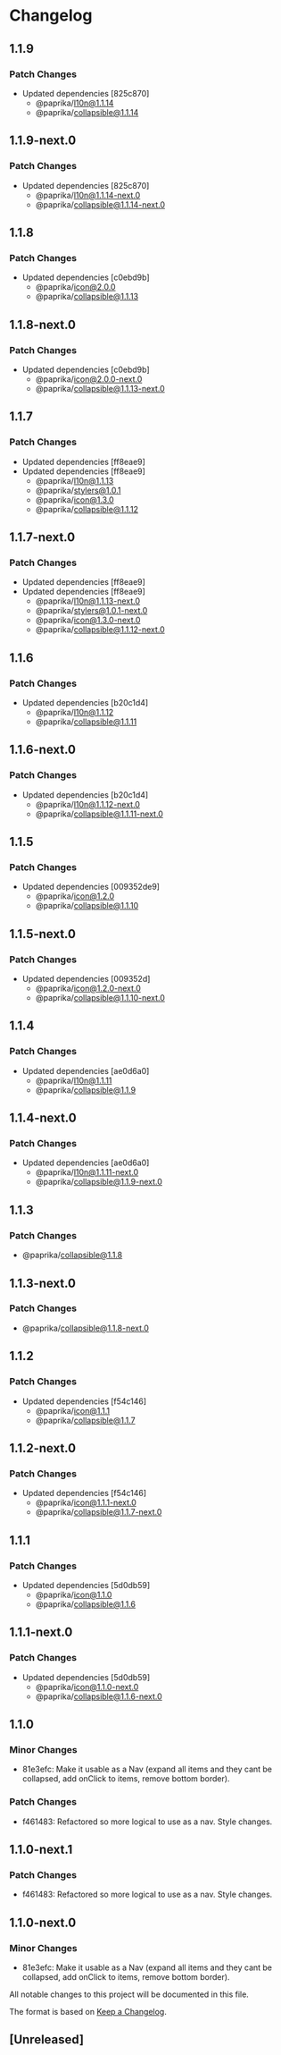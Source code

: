 # Changelog

## 1.1.9

### Patch Changes

- Updated dependencies [825c870]
  - @paprika/l10n@1.1.14
  - @paprika/collapsible@1.1.14

## 1.1.9-next.0

### Patch Changes

- Updated dependencies [825c870]
  - @paprika/l10n@1.1.14-next.0
  - @paprika/collapsible@1.1.14-next.0

## 1.1.8

### Patch Changes

- Updated dependencies [c0ebd9b]
  - @paprika/icon@2.0.0
  - @paprika/collapsible@1.1.13

## 1.1.8-next.0

### Patch Changes

- Updated dependencies [c0ebd9b]
  - @paprika/icon@2.0.0-next.0
  - @paprika/collapsible@1.1.13-next.0

## 1.1.7

### Patch Changes

- Updated dependencies [ff8eae9]
- Updated dependencies [ff8eae9]
  - @paprika/l10n@1.1.13
  - @paprika/stylers@1.0.1
  - @paprika/icon@1.3.0
  - @paprika/collapsible@1.1.12

## 1.1.7-next.0

### Patch Changes

- Updated dependencies [ff8eae9]
- Updated dependencies [ff8eae9]
  - @paprika/l10n@1.1.13-next.0
  - @paprika/stylers@1.0.1-next.0
  - @paprika/icon@1.3.0-next.0
  - @paprika/collapsible@1.1.12-next.0

## 1.1.6

### Patch Changes

- Updated dependencies [b20c1d4]
  - @paprika/l10n@1.1.12
  - @paprika/collapsible@1.1.11

## 1.1.6-next.0

### Patch Changes

- Updated dependencies [b20c1d4]
  - @paprika/l10n@1.1.12-next.0
  - @paprika/collapsible@1.1.11-next.0

## 1.1.5

### Patch Changes

- Updated dependencies [009352de9]
  - @paprika/icon@1.2.0
  - @paprika/collapsible@1.1.10

## 1.1.5-next.0

### Patch Changes

- Updated dependencies [009352d]
  - @paprika/icon@1.2.0-next.0
  - @paprika/collapsible@1.1.10-next.0

## 1.1.4

### Patch Changes

- Updated dependencies [ae0d6a0]
  - @paprika/l10n@1.1.11
  - @paprika/collapsible@1.1.9

## 1.1.4-next.0

### Patch Changes

- Updated dependencies [ae0d6a0]
  - @paprika/l10n@1.1.11-next.0
  - @paprika/collapsible@1.1.9-next.0

## 1.1.3

### Patch Changes

- @paprika/collapsible@1.1.8

## 1.1.3-next.0

### Patch Changes

- @paprika/collapsible@1.1.8-next.0

## 1.1.2

### Patch Changes

- Updated dependencies [f54c146]
  - @paprika/icon@1.1.1
  - @paprika/collapsible@1.1.7

## 1.1.2-next.0

### Patch Changes

- Updated dependencies [f54c146]
  - @paprika/icon@1.1.1-next.0
  - @paprika/collapsible@1.1.7-next.0

## 1.1.1

### Patch Changes

- Updated dependencies [5d0db59]
  - @paprika/icon@1.1.0
  - @paprika/collapsible@1.1.6

## 1.1.1-next.0

### Patch Changes

- Updated dependencies [5d0db59]
  - @paprika/icon@1.1.0-next.0
  - @paprika/collapsible@1.1.6-next.0

## 1.1.0

### Minor Changes

- 81e3efc: Make it usable as a Nav (expand all items and they cant be collapsed, add onClick to items, remove bottom border).

### Patch Changes

- f461483: Refactored so more logical to use as a nav. Style changes.

## 1.1.0-next.1

### Patch Changes

- f461483: Refactored so more logical to use as a nav. Style changes.

## 1.1.0-next.0

### Minor Changes

- 81e3efc: Make it usable as a Nav (expand all items and they cant be collapsed, add onClick to items, remove bottom border).

All notable changes to this project will be documented in this file.

The format is based on [Keep a Changelog](https://keepachangelog.com/en/1.0.0/).

## [Unreleased]
